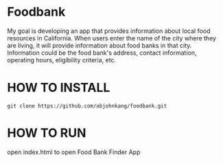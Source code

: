 # Foodbank

My goal is developing an app that provides information about local food resources in California. When users enter the name of the city where they are living, it will provide information about food banks in that city. Information could be the food bank's address, contact information, operating hours, eligibility criteria, etc.

# HOW TO INSTALL
`git clone https://github.com/abjohnkang/foodbank.git`

# HOW TO RUN
open index.html to open Food Bank Finder App